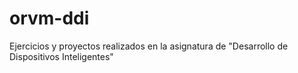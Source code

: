 # orvm-ddi
Ejercicios y proyectos realizados en la asignatura de "Desarrollo de Dispositivos Inteligentes"

